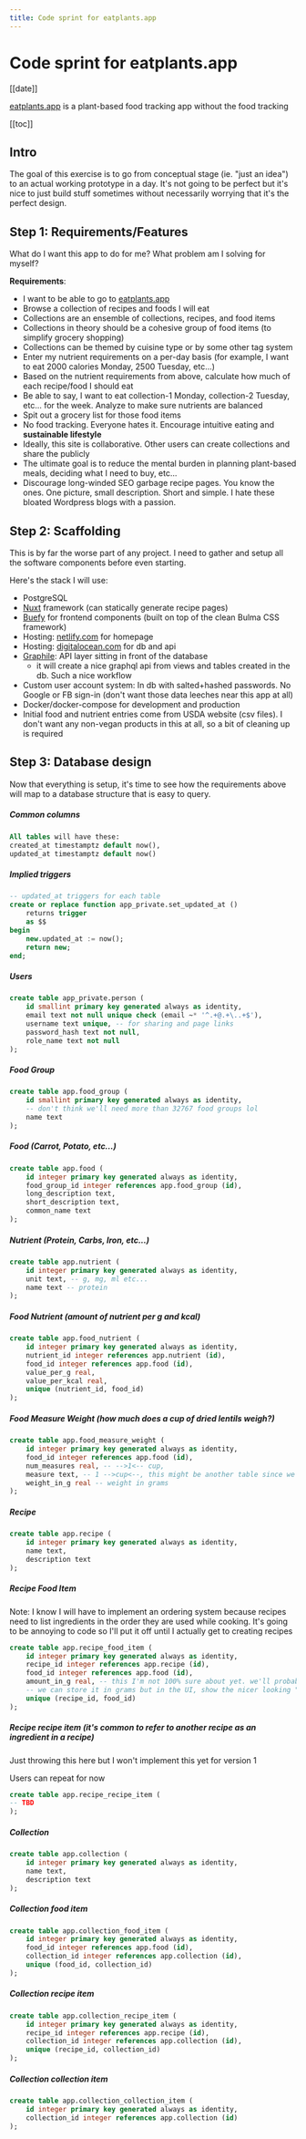 ```yaml
---
title: Code sprint for eatplants.app
---
```

# Code sprint for eatplants.app
[[date]]

[eatplants.app](https://eatplants.app) is a plant-based food tracking app without the food tracking
<!-- <u><strong style="color: rgb(107 134 104 / 80%);">eatplants</strong>.app</u> is a plant-based food tracking app without the food tracking -->

[[toc]]

<!-- Check out the first prototype here that came out of this sprint: [eatplants.app](https://eatplants.app) -->
## Intro
The goal of this exercise is to go from conceptual stage (ie. "just an idea") to an actual working prototype in a day. It's not going to be perfect but it's nice to just build stuff sometimes without necessarily worrying that it's the perfect design.

## Step 1: Requirements/Features
What do I want this app to do for me? What problem am I solving for myself?

**Requirements**: 
- I want to be able to go to [eatplants.app](https://eatplants.app)
- Browse a collection of recipes and foods I will eat
- Collections are an ensemble of collections, recipes, and food items
- Collections in theory should be a cohesive group of food items (to simplify grocery shopping)
- Collections can be themed by cuisine type or by some other tag system
- Enter my nutrient requirements on a per-day basis (for example, I want to eat 2000 calories Monday, 2500 Tuesday, etc...)
- Based on the nutrient requirements from above, calculate how much of each recipe/food I should eat
- Be able to say, I want to eat collection-1 Monday, collection-2 Tuesday, etc... for the week. Analyze to make sure nutrients are balanced
- Spit out a grocery list for those food items
- No food tracking. Everyone hates it.  Encourage intuitive eating and **sustainable lifestyle**
- Ideally, this site is collaborative. Other users can create collections and share the publicly
- The ultimate goal is to reduce the mental burden in planning plant-based meals, deciding what I need to buy, etc...
- Discourage long-winded SEO garbage recipe pages. You know the ones. One picture, small description. Short and simple. I hate these bloated Wordpress blogs with a passion.

## Step 2: Scaffolding
This is by far the worse part of any project. I need to gather and setup all the software components before even starting.

Here's the stack I will use:

- PostgreSQL
- [Nuxt](nuxtjs.org) framework (can statically generate recipe pages)
- [Buefy](https://buefy.org/) for frontend components (built on top of the clean Bulma CSS framework)
- Hosting: [netlify.com](netlify.com) for homepage
- Hosting: [digitalocean.com](digitalocean.com) for db and api
- [Graphile](https://www.graphile.org/): API layer sitting in front of the database
  - it will create a nice graphql api from views and tables created in the db. Such a nice workflow
- Custom user account system: In db with salted+hashed passwords. No Google or FB sign-in (don't want those data leeches near this app at all)
- Docker/docker-compose for development and production
- Initial food and nutrient entries come from USDA website (csv files). I don't want any non-vegan products in this at all, so a bit of cleaning up is required

## Step 3: Database design
Now that everything is setup, it's time to see how the requirements above will map to a database structure that is easy to query.

##### Common columns
```sql
All tables will have these:
created_at timestamptz default now(),
updated_at timestamptz default now()
```
##### Implied triggers
```sql
-- updated_at triggers for each table
create or replace function app_private.set_updated_at ()
    returns trigger
    as $$
begin
    new.updated_at := now();
    return new;
end;
```
##### Users
```sql
create table app_private.person (
    id smallint primary key generated always as identity, 
    email text not null unique check (email ~* '^.+@.+\..+$'),
    username text unique, -- for sharing and page links
    password_hash text not null,
    role_name text not null
);
```

##### Food Group
```sql
create table app.food_group (
    id smallint primary key generated always as identity,
    -- don't think we'll need more than 32767 food groups lol
    name text
);
```

##### Food (Carrot, Potato, etc...)
```sql
create table app.food (
    id integer primary key generated always as identity,
    food_group_id integer references app.food_group (id),
    long_description text,
    short_description text,
    common_name text
);
```

##### Nutrient (Protein, Carbs, Iron, etc...)
```sql
create table app.nutrient (
    id integer primary key generated always as identity,
    unit text, -- g, mg, ml etc...
    name text -- protein
);
```
##### Food Nutrient (amount of nutrient per g and kcal)
```sql
create table app.food_nutrient (
    id integer primary key generated always as identity,
    nutrient_id integer references app.nutrient (id),
    food_id integer references app.food (id),
    value_per_g real,
    value_per_kcal real,
    unique (nutrient_id, food_id)
);
```

##### Food Measure Weight (how much does a cup of dried lentils weigh?)
```sql
create table app.food_measure_weight (
    id integer primary key generated always as identity,
    food_id integer references app.food (id),
    num_measures real, -- -->1<-- cup,
    measure text, -- 1 -->cup<--, this might be another table since we'll have tons of 'cup', 'tbsp' entries here. let's wait and see
    weight_in_g real -- weight in grams
);
```

##### Recipe
```sql
create table app.recipe (
    id integer primary key generated always as identity,
    name text,
    description text
);
```

##### Recipe Food Item

Note: I know I will have to implement an ordering system because recipes need to list ingredients in the order they are used while cooking. It's going to be annoying to code so I'll put it off until I actually get to creating recipes
```sql
create table app.recipe_food_item (
    id integer primary key generated always as identity,
    recipe_id integer references app.recipe (id),
    food_id integer references app.food (id),
    amount_in_g real, -- this I'm not 100% sure about yet. we'll probably need something a bit more sophisticated than this
    -- we can store it in grams but in the UI, show the nicer looking "1 cup" by using the food_measure_weight table
    unique (recipe_id, food_id)
);
```
##### Recipe recipe item (it's common to refer to another recipe as an ingredient in a recipe)
Just throwing this here but I won't implement this yet for version 1

Users can repeat for now
```sql
create table app.recipe_recipe_item (
-- TBD
);
```
##### Collection
```sql
create table app.collection (
    id integer primary key generated always as identity,
    name text,
    description text
);
```

##### Collection food item
```sql
create table app.collection_food_item (
    id integer primary key generated always as identity,
    food_id integer references app.food (id),
    collection_id integer references app.collection (id),
    unique (food_id, collection_id)
);
```

##### Collection recipe item
```sql
create table app.collection_recipe_item (
    id integer primary key generated always as identity,
    recipe_id integer references app.recipe (id),
    collection_id integer references app.collection (id),
    unique (recipe_id, collection_id)
);
```

##### Collection collection item
```sql
create table app.collection_collection_item (
    id integer primary key generated always as identity,
    collection_id integer references app.collection (id)
);
```

